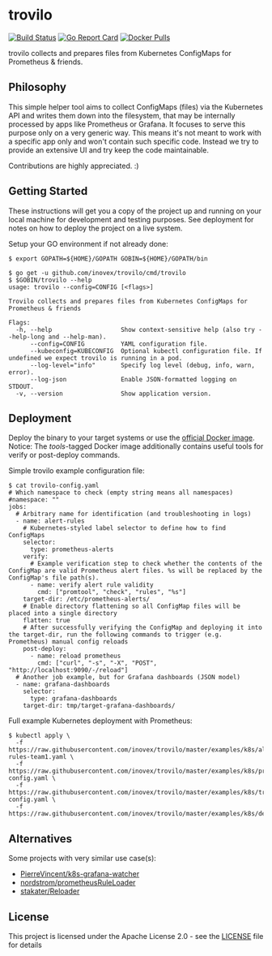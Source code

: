 # trovilo

[![Build Status](https://travis-ci.org/inovex/trovilo.png?branch=master)](https://travis-ci.org/inovex/trovilo)
[![Go Report Card](https://goreportcard.com/badge/github.com/inovex/trovilo)](https://goreportcard.com/report/github.com/inovex/trovilo)
[![Docker Pulls](https://img.shields.io/docker/pulls/inovex/trovilo.svg?maxAge=604800)](https://hub.docker.com/r/inovex/trovilo/)

trovilo collects and prepares files from Kubernetes ConfigMaps for Prometheus & friends.

## Philosophy

This simple helper tool aims to collect ConfigMaps (files) via the Kubernetes API and writes them down into the filesystem, that may be internally processed by apps like Prometheus or Grafana. It focuses to serve this purpose only on a very generic way. This means it's not meant to work with a specific app only and won't contain such specific code. Instead we try to provide an extensive UI and try keep the code maintainable.

Contributions are highly appreciated. :)

## Getting Started

These instructions will get you a copy of the project up and running on your local machine for development and testing purposes. See deployment for notes on how to deploy the project on a live system.

Setup your GO environment if not already done:

```
$ export GOPATH=${HOME}/GOPATH GOBIN=${HOME}/GOPATH/bin
```

```
$ go get -u github.com/inovex/trovilo/cmd/trovilo
$ $GOBIN/trovilo --help
usage: trovilo --config=CONFIG [<flags>]

Trovilo collects and prepares files from Kubernetes ConfigMaps for Prometheus & friends

Flags:
  -h, --help                   Show context-sensitive help (also try --help-long and --help-man).
      --config=CONFIG          YAML configuration file.
      --kubeconfig=KUBECONFIG  Optional kubectl configuration file. If undefined we expect trovilo is running in a pod.
      --log-level="info"       Specify log level (debug, info, warn, error).
      --log-json               Enable JSON-formatted logging on STDOUT.
  -v, --version                Show application version.
```

## Deployment

Deploy the binary to your target systems or use the [official Docker image](https://hub.docker.com/r/inovex/trovilo/). Notice: The *tools*-tagged Docker image additionally contains useful tools for verify or post-deploy commands.

Simple trovilo example configuration file:

```
$ cat trovilo-config.yaml
# Which namespace to check (empty string means all namespaces)
#namespace: ""
jobs:
  # Arbitrary name for identification (and troubleshooting in logs)
  - name: alert-rules
    # Kubernetes-styled label selector to define how to find ConfigMaps
    selector:
      type: prometheus-alerts
    verify:
      # Example verification step to check whether the contents of the ConfigMap are valid Prometheus alert files. %s will be replaced by the ConfigMap's file path(s).
      - name: verify alert rule validity
        cmd: ["promtool", "check", "rules", "%s"]
    target-dir: /etc/prometheus-alerts/
    # Enable directory flattening so all ConfigMap files will be placed into a single directory
    flatten: true
    # After successfully verifying the ConfigMap and deploying it into the target-dir, run the following commands to trigger (e.g. Prometheus) manual config reloads
    post-deploy:
      - name: reload prometheus
        cmd: ["curl", "-s", "-X", "POST", "http://localhost:9090/-/reload"]
  # Another job example, but for Grafana dashboards (JSON model)
  - name: grafana-dashboards
    selector:
      type: grafana-dashboards
    target-dir: tmp/target-grafana-dashboards/
```

Full example Kubernetes deployment with Prometheus:

```
$ kubectl apply \
  -f https://raw.githubusercontent.com/inovex/trovilo/master/examples/k8s/alert-rules-team1.yaml \
  -f https://raw.githubusercontent.com/inovex/trovilo/master/examples/k8s/prometheus-config.yaml \
  -f https://raw.githubusercontent.com/inovex/trovilo/master/examples/k8s/trovilo-config.yaml \
  -f https://raw.githubusercontent.com/inovex/trovilo/master/examples/k8s/deployment.yaml
```
## Alternatives

Some projects with very similar use case(s):

* [PierreVincent/k8s-grafana-watcher](https://github.com/PierreVincent/k8s-grafana-watcher)
* [nordstrom/prometheusRuleLoader](https://github.com/nordstrom/prometheusRuleLoader)
* [stakater/Reloader](https://github.com/stakater/Reloader)

## License

This project is licensed under the Apache License 2.0 - see the [LICENSE](LICENSE) file for details
